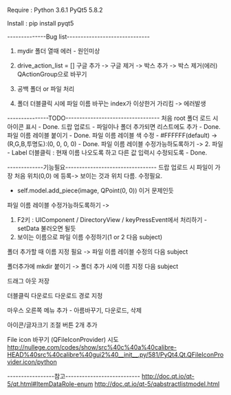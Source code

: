 Require : 
Python 3.6.1
PyQt5 5.8.2

Install :
pip install pyqt5


--------------Bug list------------------------------
1. mydir 폴더 열때 에러 - 원인미상

2. drive_action_list = []
구글 추가 -> 구글 제거 -> 박스 추가 -> 박스 제거(에러)
QActionGroup으로 바꾸기

3. 공백 폴더 or 파일 처리

4. 폴더 더블클릭 시에 파일 이름 바꾸는 index가 이상한거 가리킴 -> 에러발생

---------------TODO----------------------------------
처음 root 폴더 로드 시 아이콘 표시 - Done.
드랍 업로드 - 파일이나 폴더 추가되면 리스트에도 추가 - Done.
파일 이름 레이블 붙이기 - Done.
파일 이름 레이블 색 수정 - #FFFFFF(default) -> (R,G,B,투명도):(0, 0, 0, 0) - Done.
파일 이름 레이블 수정가능하도록하기 -> 
 2. 파일 - Label 더블클릭 : 현재 이름 나오도록 하고 다른 값 입력시 수정되도록 - Done.


-------------기능필요---------------------------------
드랍 업로드 시 파일이 가장 처음 위치(0,0) 에 등록-> 보이는 것과 위치 다름. 수정필요.
  - self.model.add_piece(image, QPoint(0, 0)) 이거 문제인듯

파일 이름 레이블 수정가능하도록하기 -> 
 1. F2키 : UIComponent / DirectoryView / keyPressEvent에서 처리하기 - setData 불러오면 될듯
 3. 보이는 이름으로 파일 이름 수정하기(1 or 2 다음 subject)

폴더 추가할 때 이름 지정 필요 -> 파일 이름 레이블 수정의 다음 subject

폴더추가에 mkdir 붙이기 -> 폴더 추가 시에 이름 지정 다음 subject

드래그 아웃 저장

더블클릭 다운로드
다운로드 경로 지정

마우스 오른쪽 메뉴 추가 - 아름바꾸기, 다운로드, 삭제

아이콘/글자크기 조절 버튼 2개 추가

File icon 바꾸기 (QFileIconProvider) 시도
http://nullege.com/codes/show/src%40c%40a%40calibre-HEAD%40src%40calibre%40gui2%40__init__.py/581/PyQt4.Qt.QFileIconProvider.icon/python


-----------------참고---------------------------
http://doc.qt.io/qt-5/qt.html#ItemDataRole-enum
http://doc.qt.io/qt-5/qabstractlistmodel.html